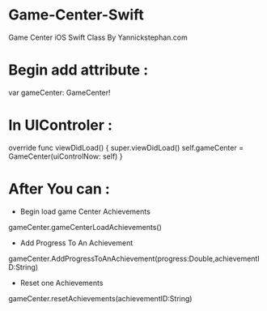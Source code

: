 Game-Center-Swift
=================
Game Center iOS Swift Class
By Yannickstephan.com

Begin add attribute :
=================
var gameCenter: GameCenter! 

In UIControler :
=================
override func viewDidLoad() {
        super.viewDidLoad()
        self.gameCenter = GameCenter(uiControlNow: self)
}

After You can :
=================
* Begin load game Center Achievements

gameCenter.gameCenterLoadAchievements()

* Add Progress To An Achievement

gameCenter.AddProgressToAnAchievement(progress:Double,achievementID:String)

* Reset one Achievements

gameCenter.resetAchievements(achievementID:String)
